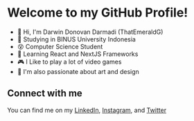 # Welcome to my GitHub Profile!
- 👋 Hi, I'm Darwin Donovan Darmadi (ThatEmeraldG)
- 🌱 Studying in BINUS University Indonesia
- 😵‍ Computer Science Student
- 👀 Learning React and NextJS Frameworks
- 🎮 I Like to play a lot of video games
- 🎨 I'm also passionate about art and design

## Connect with me
You can find me on my [LinkedIn](https://www.linkedin.com/in/emeralddd/), [Instagram](www.instagram.com/darwin_teg/), and [Twitter](https://x.com/ThatEmeraldG)
